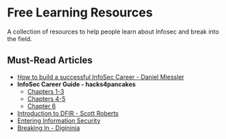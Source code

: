 # Free Learning Resources

A collection of resources to help people learn about Infosec and break into the field.

## Must-Read Articles

* [How to build a successful InfoSec Career - Daniel Miessler](https://danielmiessler.com/blog/build-successful-infosec-career/)
* **InfoSec Career Guide - hacks4pancakes**
  * [Chapters 1-3](https://tisiphone.net/2015/10/12/starting-an-infosec-career-the-megamix-chapters-1-3/)
  * [Chapters 4-5](https://tisiphone.net/2015/11/08/starting-an-infosec-career-the-megamix-chapters-4-5/)
  * [Chapter 6](https://tisiphone.net/2016/02/10/starting-an-infosec-career-the-megamix-chapter-6/)
* [Introduction to DFIR - Scott Roberts](https://medium.com/@sroberts/introduction-to-dfir-d35d5de4c180)
* [Entering Information Security](http://www.defensivesecurity.org/entering-information-security-industry/)
* [Breaking In - Digininja](https://digi.ninja/projects/breaking_in_part_1.php)
